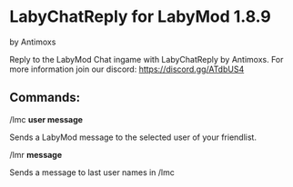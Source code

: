 # LabyChatReply for LabyMod 1.8.9 
by Antimoxs

Reply to the LabyMod Chat ingame with LabyChatReply by Antimoxs. For more information join our discord: https://discord.gg/ATdbUS4

## Commands:

/lmc <b>user message</b><p>Sends a LabyMod message to the selected user of your friendlist.</p>
/lmr <b>message</b><p>Sends a message to last user names in /lmc</p>



